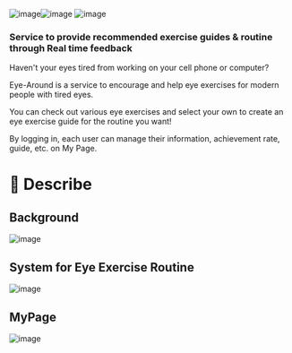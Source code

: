 ![image](https://github.com/user-attachments/assets/2998743a-9557-4fbc-8667-556be7d623d8)![image](https://github.com/user-attachments/assets/ed06917d-1e96-42d7-9767-35ec6ed9087f)
![image](https://github.com/user-attachments/assets/9d39bdf6-66d1-45ec-9d65-d101623a9b85)


### Service to provide recommended exercise guides & routine through Real time feedback

Haven't your eyes tired from working on your cell phone or computer?

Eye-Around is a service to encourage and help eye exercises for modern people with tired eyes.

You can check out various eye exercises and select your own to create an eye exercise guide for the routine you want!

By logging in, each user can manage their information, achievement rate, guide, etc. on My Page.

# 📱 Describe
## Background
![image](https://github.com/user-attachments/assets/20163120-0419-428b-bea7-0aef65d8faaa)

## System for Eye Exercise Routine
![image](https://github.com/user-attachments/assets/e0945a46-d404-40ec-b4bc-16a16f18085f)

## MyPage
![image](https://github.com/user-attachments/assets/8d30907a-d908-4d5b-8d7b-c859ef7b0bf1)

